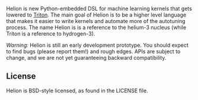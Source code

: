 Helion is new Python-embedded DSL for machine learning kernels that gets lowered to [Triton](https://github.com/triton-lang/triton).  The main goal of Helion is to be a higher level language that makes it easier to write kernels and automate more of the autotuning process.  The name Helion is is a reference to the helium-3 nucleus (while Triton is a reference to hydrogen-3).

*Warning:* Helion is still an early development prototype.  You should expect to find bugs (please report them!) and rough edges.  APIs are subject to change, and we are not yet guaranteeing backward compatibility.

## License
Helion is BSD-style licensed, as found in the LICENSE file.
